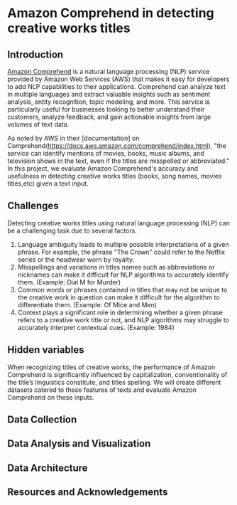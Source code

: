 # Amazon Comprehend in detecting creative works titles

## Introduction
[Amazon Comprehend](https://aws.amazon.com/comprehend/) is a natural language processing (NLP) service provided by Amazon Web Services (AWS) that makes it easy for developers to add NLP capabilities to their applications. Comprehend can analyze text in multiple languages and extract valuable insights such as sentiment analysis, entity recognition, topic modeling, and more. This service is particularly useful for businesses looking to better understand their customers, analyze feedback, and gain actionable insights from large volumes of text data.

As noted by AWS in their [documentation] on Comprehend(https://docs.aws.amazon.com/comprehend/index.html), "the service can identify mentions of movies, books, music albums, and television shows in the text, even if the titles are misspelled or abbreviated." In this project, we evaluate Amazon Comprehend's accuracy and usefulness in detecting creative works titles (books, song names, movies titles,etc) given a text input.
## Challenges
Detecting creative works titles using natural language processing (NLP) can be a challenging task due to several factors. 
1. Language ambiguity leads to multiple possible interpretations of a given phrase. For example, the phrase "The Crown" could refer to the Netflix series or the headwear worn by royalty. 
2. Misspellings and variations in titles names such as abbreviations or nicknames can make it difficult for NLP algorithms to accurately identify them. (Example: Dial M for Murder)
3. Common words or phrases contained in titles that may not be unique to the creative work in question can make it difficult for the algorithm to differentiate them. (Example: Of Mice and Men)
4. Context plays a significant role in determining whether a given phrase refers to a creative work title or not, and NLP algorithms may struggle to accurately interpret contextual cues. (Example: 1984)
## Hidden variables
When recognizing titles of creative works, the performance of Amazon Comprehend is significantly influenced by capitalization, conventionality of the title’s linguistics constitute, and titles spelling. We will create different datasets catered to these features of texts and evaluate Amazon Comprehend on these inputs.

## Data Collection


## Data Analysis and Visualization


## Data Architecture


## Resources and Acknowledgements
